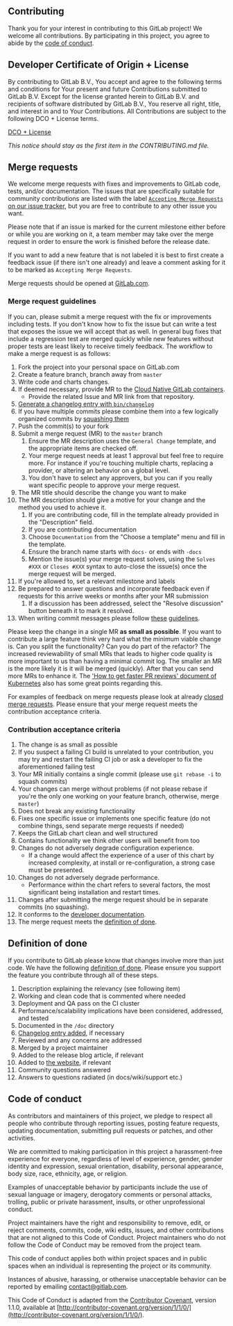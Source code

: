 ## Contributing

Thank you for your interest in contributing to this GitLab project! We welcome
all contributions. By participating in this project, you agree to abide by the
[code of conduct](#code-of-conduct).

## Developer Certificate of Origin + License

By contributing to GitLab B.V., You accept and agree to the following terms and
conditions for Your present and future Contributions submitted to GitLab B.V.
Except for the license granted herein to GitLab B.V. and recipients of software
distributed by GitLab B.V., You reserve all right, title, and interest in and to
Your Contributions. All Contributions are subject to the following DCO + License
terms.

[DCO + License](https://gitlab.com/gitlab-org/dco/blob/master/README.md)

_This notice should stay as the first item in the CONTRIBUTING.md file._

## Merge requests

We welcome merge requests with fixes and improvements to GitLab code, tests,
and/or documentation. The issues that are specifically suitable for
community contributions are listed with the label
[`Accepting Merge Requests` on our issue tracker][accepting-mrs], but you are
free to contribute to any other issue you want.

Please note that if an issue is marked for the current milestone either before
or while you are working on it, a team member may take over the merge request
in order to ensure the work is finished before the release date.

If you want to add a new feature that is not labeled it is best to first create
a feedback issue (if there isn't one already) and leave a comment asking for it
to be marked as `Accepting Merge Requests`.

Merge requests should be opened at [GitLab.com][gitlab-mr-tracker].

### Merge request guidelines

If you can, please submit a merge request with the fix or improvements
including tests. If you don't know how to fix the issue but can write a test
that exposes the issue we will accept that as well. In general bug fixes that
include a regression test are merged quickly while new features without proper
tests are least likely to receive timely feedback. The workflow to make a merge
request is as follows:

1. Fork the project into your personal space on GitLab.com
1. Create a feature branch, branch away from `master`
1. Write code and charts changes.
1. If deemed necessary, provide MR to the [Cloud Native GitLab containers][CNG].
    - Provide the related Issue and MR link from that repository.
1. [Generate a changelog entry with `bin/changelog`][changelog]
1. If you have multiple commits please combine them into a few logically
  organized commits by [squashing them][git-squash]
1. Push the commit(s) to your fork
1. Submit a merge request (MR) to the `master` branch
    1. Ensure the MR description uses the `General Change` template, and the appropriate
    items are checked off.
    1. Your merge request needs at least 1 approval but feel free to require more.
    For instance if you're touching multiple charts, replacing a provider, or
    altering an behavior on a global level.
    1. You don't have to select any approvers, but you can if you really want
    specific people to approve your merge request.
1. The MR title should describe the change you want to make
1. The MR description should give a motive for your change and the method you
   used to achieve it.
    1. If you are contributing code, fill in the template already provided in the
     "Description" field.
    1. If you are contributing documentation
      1. Choose `Documentation` from the "Choose a template" menu and fill in the template.
      1. Ensure the branch name starts with `docs-` or ends with `-docs`
    1. Mention the issue(s) your merge request solves, using the `Solves #XXX` or
    `Closes #XXX` syntax to auto-close the issue(s) once the merge request will
    be merged.
1. If you're allowed to, set a relevant milestone and labels
1. Be prepared to answer questions and incorporate feedback even if requests
   for this arrive weeks or months after your MR submission
    1. If a discussion has been addressed, select the "Resolve discussion" button
    beneath it to mark it resolved.
1. When writing commit messages please follow
   [these](http://tbaggery.com/2008/04/19/a-note-about-git-commit-messages.html)
   [guidelines](http://chris.beams.io/posts/git-commit/).

Please keep the change in a single MR **as small as possible**. If you want to
contribute a large feature think very hard what the minimum viable change is.
Can you split the functionality? Can you do part of the refactor? The increased
reviewability of small MRs that leads to higher code quality is more important
to us than having a minimal commit log. The smaller an MR is the more likely it
is it will be merged (quickly). After that you can send more MRs to enhance it.
The ['How to get faster PR reviews' document of Kubernetes](https://github.com/kubernetes/community/blob/master/contributors/devel/faster_reviews.md) also has some great points regarding this.

For examples of feedback on merge requests please look at already
[closed merge requests][closed-merge-requests].
Please ensure that your merge request meets the contribution acceptance criteria.

### Contribution acceptance criteria

1. The change is as small as possible
1. If you suspect a failing CI build is unrelated to your contribution, you may
   try and restart the failing CI job or ask a developer to fix the
   aforementioned failing test
1. Your MR initially contains a single commit (please use `git rebase -i` to
   squash commits)
1. Your changes can merge without problems (if not please rebase if you're the
   only one working on your feature branch, otherwise, merge `master`)
1. Does not break any existing functionality
1. Fixes one specific issue or implements one specific feature (do not combine
   things, send separate merge requests if needed)
1. Keeps the GitLab chart clean and well structured
1. Contains functionality we think other users will benefit from too
1. Changes do not adversely degrade configuration experience.
    - If a change would affect the experience of a user of this chart by increased
      complexity, at install or re-configuration, a strong case must be presented.
1. Changes do not adversely degrade performance.
    - Performance within the chart refers to several factors, the most
      significant being installation and restart times.
1. Changes after submitting the merge request should be in separate commits
   (no squashing).
1. It conforms to the [developer documentation](doc/development/README.md).
1. The merge request meets the [definition of done](#definition-of-done).

## Definition of done

If you contribute to GitLab please know that changes involve more than just
code. We have the following [definition of done][definition-of-done]. Please ensure you support
the feature you contribute through all of these steps.

1. Description explaining the relevancy (see following item)
1. Working and clean code that is commented where needed
1. Deployment and QA pass on the CI cluster
1. Performance/scalability implications have been considered, addressed, and tested
1. Documented in the `/doc` directory
1. [Changelog entry added][changelog], if necessary
1. Reviewed and any concerns are addressed
1. Merged by a project maintainer
1. Added to the release blog article, if relevant
1. Added to [the website](https://gitlab.com/gitlab-com/www-gitlab-com/), if relevant
1. Community questions answered
1. Answers to questions radiated (in docs/wiki/support etc.)

## Code of conduct

As contributors and maintainers of this project, we pledge to respect all people
who contribute through reporting issues, posting feature requests, updating
documentation, submitting pull requests or patches, and other activities.

We are committed to making participation in this project a harassment-free
experience for everyone, regardless of level of experience, gender, gender
identity and expression, sexual orientation, disability, personal appearance,
body size, race, ethnicity, age, or religion.

Examples of unacceptable behavior by participants include the use of sexual
language or imagery, derogatory comments or personal attacks, trolling, public
or private harassment, insults, or other unprofessional conduct.

Project maintainers have the right and responsibility to remove, edit, or reject
comments, commits, code, wiki edits, issues, and other contributions that are
not aligned to this Code of Conduct. Project maintainers who do not follow the
Code of Conduct may be removed from the project team.

This code of conduct applies both within project spaces and in public spaces
when an individual is representing the project or its community.

Instances of abusive, harassing, or otherwise unacceptable behavior can be
reported by emailing contact@gitlab.com.

This Code of Conduct is adapted from the [Contributor Covenant][contributor-covenant], version 1.1.0,
available at [http://contributor-covenant.org/version/1/1/0/](http://contributor-covenant.org/version/1/1/0/).

[accepting-mrs]: https://gitlab.com/gitlab-org/charts/gitlab/-/issues?label_name=Accepting+Merge+Requests
[gitlab-mr-tracker]: https://gitlab.com/gitlab-org/charts/gitlab/-/merge_requests
[closed-merge-requests]: https://gitlab.com/gitlab-org/charts/gitlab/-/merge_requests?assignee_id=&label_name=&milestone_id=&scope=&sort=&state=closed
[contributor-covenant]: http://contributor-covenant.org
[changelog]: doc/development/changelog.md "Generate a changelog entry"
[git-squash]: https://git-scm.com/book/en/Git-Tools-Rewriting-History#Squashing-Commits
[definition-of-done]: http://guide.agilealliance.org/guide/definition-of-done.html
[contributor-covenant]: http://contributor-covenant.org
[CNG]: https://gitlab.com/gitlab-org/build/CNG/
